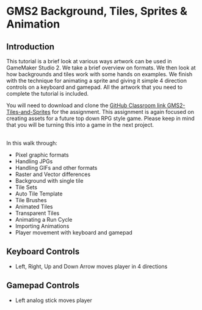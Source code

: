 # GMS2 Background, Tiles, Sprites & Animation

## Introduction
This tutorial is a brief look at various ways artwork can be used in GameMaker Studio 2.  We take a brief overview on formats.  We then look at how backgrounds and tiles work with some hands on examples.  We finish with the technique for animating a sprite and giving it simple 4 direction controls on a keyboard and gamepad. All the artwork that you need to complete the tutorial is included.

You will need to download and clone the [GitHub Classroom link GMS2-Tiles-and-Sprites](hhttps://classroom.github.com/a/8j3sK7Hd) for the assignment. This assignment is again focused on creating assets for a future top down RPG style game.  Please keep in mind that you will be turning this into a game in the next project.

<br>
In this walk through:

* Pixel graphic formats
* Handling JPGs
* Handling GIFs and other formats
* Raster and Vector differences
* Background with single tile
* Tile Sets
* Auto Tile Template
* Tile Brushes
* Animated Tiles
* Transparent Tiles
* Animating a Run Cycle
* Importing Animations
* Player movement with keyboard and gamepad

## Keyboard Controls
* Left, Right, Up and Down Arrow moves player in 4 directions

## Gamepad Controls
* Left analog stick moves player
